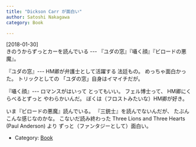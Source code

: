 ```yaml
---
title: "Dickson Carr が面白い"
author: Satoshi Nakagawa
category: Book

---
```


[2018-01-30]  
 きのうからずっとカーを読んでいる ---
『ユダの窓』『囁く顔』『ビロードの悪魔』。

 『ユダの窓』---
HM卿が弁護士として活躍する
法廷もの。
めっちゃ面白かった。
トリックとしての
「ユダの窓」自身はイマイチだが。

 『囁く顔』---
ロマンスがはいって
とってもいい。
フェル博士って、
HM卿にくらべるとずっと
やわらかいんだ。
ぼくは（フロストみたいな）HM卿が好き。

 いま『ビロードの悪魔』読んでいる。
『三銃士』を読んでないんだが、
たぶんこんな感じなのかな。
こないだ読み終わった
Three Lions and Three Hearts
(Paul Anderson) より
ずっと（ファンタジーとして）面白い。

- Category: [Book](categories.html#Book)

